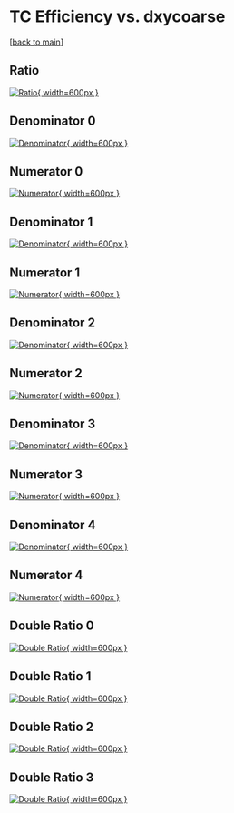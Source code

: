 # TC Efficiency vs. dxycoarse

[[back to main](./)]



## Ratio

[![Ratio](../mtv/var/TC_xtr_13_1_eff_dxycoarse.png){ width=600px }](../mtv/var/TC_xtr_13_1_eff_dxycoarse.pdf)

## Denominator 0

[![Denominator](../mtv/den/TC_xtr_13_1_eff_dxycoarse_den0.png){ width=600px }](../mtv/den/TC_xtr_13_1_eff_dxycoarse_den0.pdf)

## Numerator 0

[![Numerator](../mtv/num/TC_xtr_13_1_eff_dxycoarse_num0.png){ width=600px }](../mtv/num/TC_xtr_13_1_eff_dxycoarse_num0.pdf)

## Denominator 1

[![Denominator](../mtv/den/TC_xtr_13_1_eff_dxycoarse_den1.png){ width=600px }](../mtv/den/TC_xtr_13_1_eff_dxycoarse_den1.pdf)

## Numerator 1

[![Numerator](../mtv/num/TC_xtr_13_1_eff_dxycoarse_num1.png){ width=600px }](../mtv/num/TC_xtr_13_1_eff_dxycoarse_num1.pdf)

## Denominator 2

[![Denominator](../mtv/den/TC_xtr_13_1_eff_dxycoarse_den2.png){ width=600px }](../mtv/den/TC_xtr_13_1_eff_dxycoarse_den2.pdf)

## Numerator 2

[![Numerator](../mtv/num/TC_xtr_13_1_eff_dxycoarse_num2.png){ width=600px }](../mtv/num/TC_xtr_13_1_eff_dxycoarse_num2.pdf)

## Denominator 3

[![Denominator](../mtv/den/TC_xtr_13_1_eff_dxycoarse_den3.png){ width=600px }](../mtv/den/TC_xtr_13_1_eff_dxycoarse_den3.pdf)

## Numerator 3

[![Numerator](../mtv/num/TC_xtr_13_1_eff_dxycoarse_num3.png){ width=600px }](../mtv/num/TC_xtr_13_1_eff_dxycoarse_num3.pdf)

## Denominator 4

[![Denominator](../mtv/den/TC_xtr_13_1_eff_dxycoarse_den4.png){ width=600px }](../mtv/den/TC_xtr_13_1_eff_dxycoarse_den4.pdf)

## Numerator 4

[![Numerator](../mtv/num/TC_xtr_13_1_eff_dxycoarse_num4.png){ width=600px }](../mtv/num/TC_xtr_13_1_eff_dxycoarse_num4.pdf)

## Double Ratio 0

[![Double Ratio](../mtv/ratio/TC_xtr_13_1_eff_dxycoarse_ratio0.png){ width=600px }](../mtv/ratio/TC_xtr_13_1_eff_dxycoarse_ratio0.pdf)

## Double Ratio 1

[![Double Ratio](../mtv/ratio/TC_xtr_13_1_eff_dxycoarse_ratio1.png){ width=600px }](../mtv/ratio/TC_xtr_13_1_eff_dxycoarse_ratio1.pdf)

## Double Ratio 2

[![Double Ratio](../mtv/ratio/TC_xtr_13_1_eff_dxycoarse_ratio2.png){ width=600px }](../mtv/ratio/TC_xtr_13_1_eff_dxycoarse_ratio2.pdf)

## Double Ratio 3

[![Double Ratio](../mtv/ratio/TC_xtr_13_1_eff_dxycoarse_ratio3.png){ width=600px }](../mtv/ratio/TC_xtr_13_1_eff_dxycoarse_ratio3.pdf)

